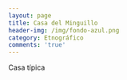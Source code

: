 ```yaml
---
layout: page
title: Casa del Minguillo
header-img: /img/fondo-azul.png
category: Etnográfico
comments: 'true'
---
```



Casa típica
